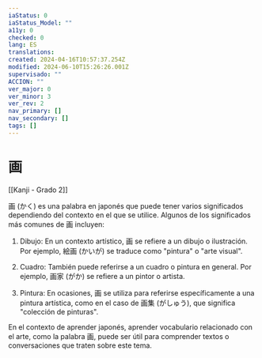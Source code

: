 ```yaml
---
iaStatus: 0
iaStatus_Model: ""
a11y: 0
checked: 0
lang: ES
translations: 
created: 2024-04-16T10:57:37.254Z
modified: 2024-06-10T15:26:26.001Z
supervisado: ""
ACCION: ""
ver_major: 0
ver_minor: 3
ver_rev: 2
nav_primary: []
nav_secondary: []
tags: []
---
```

# 画

[[Kanji - Grado 2]]

画 (かく) es una palabra en japonés que puede tener varios significados dependiendo del contexto en el que se utilice. Algunos de los significados más comunes de 画 incluyen:

1. Dibujo: En un contexto artístico, 画 se refiere a un dibujo o ilustración. Por ejemplo, 絵画 (かいが) se traduce como "pintura" o "arte visual".

2. Cuadro: También puede referirse a un cuadro o pintura en general. Por ejemplo, 画家 (がか) se refiere a un pintor o artista.

3. Pintura: En ocasiones, 画 se utiliza para referirse específicamente a una pintura artística, como en el caso de 画集 (がしゅう), que significa "colección de pinturas".

En el contexto de aprender japonés, aprender vocabulario relacionado con el arte, como la palabra 画, puede ser útil para comprender textos o conversaciones que traten sobre este tema.
